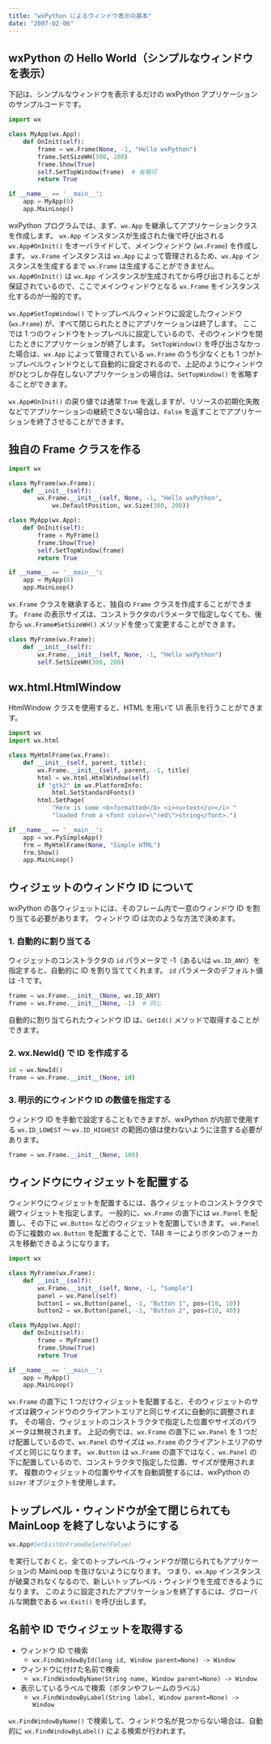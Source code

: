```yaml
---
title: "wxPython によるウィンドウ表示の基本"
date: "2007-02-06"
---
```


wxPython の Hello World（シンプルなウィンドウを表示）
----

下記は、シンプルなウィンドウを表示するだけの wxPython アプリケーションのサンプルコードです。

~~~ python
import wx

class MyApp(wx.App):
    def OnInit(self):
        frame = wx.Frame(None, -1, "Hello wxPython")
        frame.SetSizeWH(300, 200)
        frame.Show(True)
        self.SetTopWindow(frame)  # 省略可
        return True

if __name__ == '__main__':
    app = MyApp(0)
    app.MainLoop()
~~~

wxPython プログラムでは、まず、`wx.App` を継承してアプリケーションクラスを作成します。
`wx.App` インスタンスが生成された後で呼び出される `wx.App#OnInit()` をオーバライドして、メインウィンドウ (`wx.Frame`) を作成します。
`wx.Frame` インスタンスは `wx.App` によって管理されるため、`wx.App` インスタンスを生成するまで `wx.Frame` は生成することができません。
`wx.App#OnInit()` は `wx.App` インスタンスが生成されてから呼び出されることが保証されているので、ここでメインウィンドウとなる `wx.Frame` をインスタンス化するのが一般的です。

`wx.App#SetTopWindow()` でトップレベルウィンドウに設定したウィンドウ (`wx.Frame`) が、すべて閉じられたときにアプリケーションは終了します。
ここでは 1 つのウィンドウをトップレベルに設定しているので、そのウィンドウを閉じたときにアプリケーションが終了します。
`SetTopWindow()` を呼び出さなかった場合は、`wx.App` によって管理されている `wx.Frame` のうち少なくとも 1 つがトップレベルウィンドウとして自動的に設定されるので、上記のようにウィンドウがひとつしか存在しないアプリケーションの場合は、`SetTopWindow()` を省略することができます。

`wx.App#OnInit()` の戻り値では通常 `True` を返しますが、リソースの初期化失敗などでアプリケーションの継続できない場合は、`False` を返すことでアプリケーションを終了させることができます。


独自の Frame クラスを作る
----

~~~ python
import wx

class MyFrame(wx.Frame):
    def __init__(self):
        wx.Frame.__init__(self, None, -1, "Hello wxPython",
            wx.DefaultPosition, wx.Size(300, 200))

class MyApp(wx.App):
    def OnInit(self):
        frame = MyFrame()
        frame.Show(True)
        self.SetTopWindow(frame)
        return True

if __name__ == '__main__':
    app = MyApp(0)
    app.MainLoop()
~~~

`wx.Frame` クラスを継承すると、独自の `Frame` クラスを作成することができます。
`Frame` の表示サイズは、コンストラクタのパラメータで指定しなくても、後から `wx.Frame#SetSizeWH()` メソッドを使って変更することができます。

~~~ python
class MyFrame(wx.Frame):
    def __init__(self):
        wx.Frame.__init__(self, None, -1, "Hello wxPython")
        self.SetSizeWH(300, 200)
~~~


wx.html.HtmlWindow
----

HtmlWindow クラスを使用すると、HTML を用いて UI 表示を行うことができます。

~~~ python
import wx
import wx.html

class MyHtmlFrame(wx.Frame):
    def __init__(self, parent, title):
        wx.Frame.__init__(self, parent, -1, title)
        html = wx.html.HtmlWindow(self)
        if "gtk2" in wx.PlatformInfo:
            html.SetStandardFonts()
        html.SetPage(
            "Here is some <b>formatted</b> <i><u>text</u></i> "
            "loaded from a <font color=\"red\">string</font>.")

if __name__ == '__main__':
    app = wx.PySimpleApp()
    frm = MyHtmlFrame(None, "Simple HTML")
    frm.Show()
    app.MainLoop()
~~~


ウィジェットのウィンドウ ID について
----

wxPython の各ウィジェットには、そのフレーム内で一意のウィンドウ ID を割り当てる必要があります。
ウィンドウ ID は次のような方法で決めます。

### 1. 自動的に割り当てる

ウィジェットのコンストラクタの `id` パラメータで -1（あるいは `wx.ID_ANY`）を指定すると、自動的に ID を割り当ててくれます。
`id` パラメータのデフォルト値は -1 です。

~~~ python
frame = wx.Frame.__init__(None, wx.ID_ANY)
frame = wx.Frame.__init__(None, -1)  # 同じ
~~~

自動的に割り当てられたウィンドウ ID は、`GetId()` メソッドで取得することができます。

### 2. wx.NewId() で ID を作成する

~~~ python
id = wx.NewId()
frame = wx.Frame.__init__(None, id)
~~~

### 3. 明示的にウィンドウ ID の数値を指定する

ウィンドウ ID を手動で設定することもできますが、wxPython が内部で使用する `wx.ID_LOWEST` ～ `wx.ID_HIGHEST` の範囲の値は使わないように注意する必要があります。

~~~ python
frame = wx.Frame.__init__(None, 100)
~~~


ウィンドウにウィジェットを配置する
----

ウィンドウにウィジェットを配置するには、各ウィジェットのコンストラクタで親ウィジェットを指定します。
一般的に、`wx.Frame` の直下には `wx.Panel` を配置し、その下に `wx.Button` などのウィジェットを配置していきます。
`wx.Panel` の下に複数の `wx.Button` を配置することで、TAB キーによりボタンのフォーカスを移動できるようになります。

~~~ python
import wx

class MyFrame(wx.Frame):
    def __init__(self):
        wx.Frame.__init__(self, None, -1, "Sample")
        panel = wx.Panel(self)
        button1 = wx.Button(panel, -1, "Button 1", pos=(10, 10))
        button2 = wx.Button(panel, -1, "Button 2", pos=(10, 40))

class MyApp(wx.App):
    def OnInit(self):
        frame = MyFrame()
        frame.Show(True)
        return True

if __name__ == '__main__':
    app = MyApp()
    app.MainLoop()
~~~

`wx.Frame` の直下に 1 つだけウィジェットを配置すると、そのウィジェットのサイズは親ウィンドウのクライアントエリアと同じサイズに自動的に調整されます。
その場合、ウィジェットのコンストラクタで指定した位置やサイズのパラメータは無視されます。
上記の例では、`wx.Frame` の直下に `wx.Panel` を 1 つだけ配置しているので、`wx.Panel` のサイズは `wx.Frame` のクライアントエリアのサイズと同じになります。
`wx.Button` は `wx.Frame` の直下ではなく、`wx.Panel` の下に配置しているので、コンストラクタで指定した位置、サイズが使用されます。
複数のウィジェットの位置やサイズを自動調整するには、wxPython の `sizer` オブジェクトを使用します。


トップレベル・ウィンドウが全て閉じられても MainLoop を終了しないようにする
----

~~~ python
wx.App#SetExitOnFrameDelete(False)
~~~

を実行しておくと、全てのトップレベル･ウィンドウが閉じられてもアプリケーションの MainLoop を抜けないようになります。
つまり、`wx.App` インスタンスが破棄されなくなるので、新しいトップレベル・ウィンドウを生成できるようになります。
このように設定されたアプリケーションを終了するには、グローバルな関数である `wx.Exit()` を呼び出します。


名前や ID でウィジェットを取得する
----

- ウィンドウ ID で検索
  - `wx.FindWindowById(long id, Window parent=None) -> Window`
- ウィンドウに付けた名前で検索
  - `wx.FindWindowByName(String name, Window parent=None) -> Window`
- 表示しているラベルで検索（ボタンやフレームのラベル）
  - `wx.FindWindowByLabel(String label, Window parent=None) -> Window`

`wx.FindWindowByName()` で検索して、ウィンドウ名が見つからない場合は、自動的に `wx.FindWindowByLabel()` による検索が行われます。

